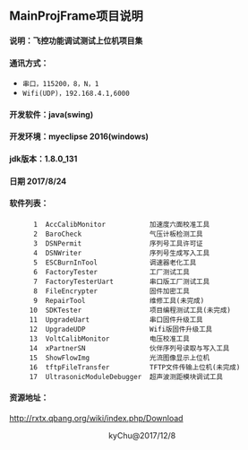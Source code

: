 ## MainProjFrame项目说明
#### 说明：飞控功能调试测试上位机项目集
#### 通讯方式：
*  `串口，115200，8，N，1`
*  `Wifi(UDP)，192.168.4.1,6000`
#### 开发软件：java(swing)
#### 开发环境：myeclipse 2016(windows)
#### jdk版本：1.8.0_131
#### 日期    2017/8/24

#### 软件列表：
```
      1  AccCalibMonitor           加速度六面校准工具
      2  BaroCheck                 气压计板检测工具
      3  DSNPermit                 序列号工具许可证
      4  DSNWriter                 序列号生成写入工具
      5  ESCBurnInTool             调速器老化工具
      6  FactoryTester             工厂测试工具
      7  FactoryTesterUart         串口版工厂测试工具
      8  FileEncrypter             固件加密工具
      9  RepairTool                维修工具(未完成)
     10  SDKTester                 项目编程测试工具(未完成)
     11  UpgradeUart               串口固件升级工具
     12  UpgradeUDP                Wifi版固件升级工具
     13  VoltCalibMonitor          电压校准工具
     14  xPartnerSN                伙伴序列号读取与写入工具
     15  ShowFlowImg               光流图像显示上位机
     16  tftpFileTransfer          TFTP文件传输上位机(未完成)
     17  UltrasonicModuleDebugger  超声波测距模块调试工具
```
#### 资源地址：
http://rxtx.qbang.org/wiki/index.php/Download

                                              kyChu@2017/12/8
